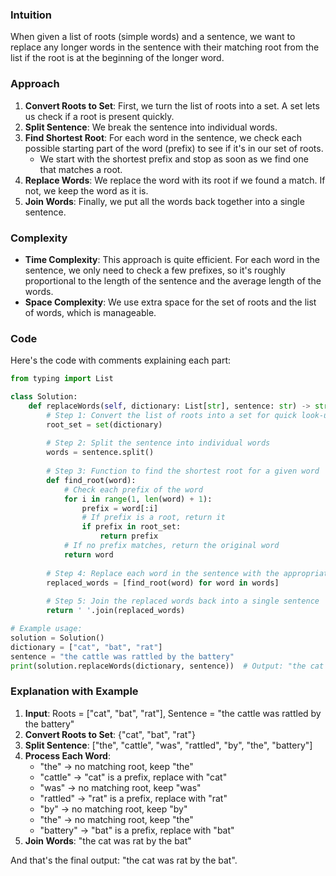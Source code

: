 ### Intuition
When given a list of roots (simple words) and a sentence, we want to replace any longer words in the sentence with their matching root from the list if the root is at the beginning of the longer word.

### Approach
1. **Convert Roots to Set**: First, we turn the list of roots into a set. A set lets us check if a root is present quickly.
2. **Split Sentence**: We break the sentence into individual words.
3. **Find Shortest Root**: For each word in the sentence, we check each possible starting part of the word (prefix) to see if it's in our set of roots.
   - We start with the shortest prefix and stop as soon as we find one that matches a root.
4. **Replace Words**: We replace the word with its root if we found a match. If not, we keep the word as it is.
5. **Join Words**: Finally, we put all the words back together into a single sentence.

### Complexity
- **Time Complexity**: This approach is quite efficient. For each word in the sentence, we only need to check a few prefixes, so it's roughly proportional to the length of the sentence and the average length of the words.
- **Space Complexity**: We use extra space for the set of roots and the list of words, which is manageable.

### Code
Here's the code with comments explaining each part:

```python
from typing import List

class Solution:
    def replaceWords(self, dictionary: List[str], sentence: str) -> str:
        # Step 1: Convert the list of roots into a set for quick look-up
        root_set = set(dictionary)
        
        # Step 2: Split the sentence into individual words
        words = sentence.split()
        
        # Step 3: Function to find the shortest root for a given word
        def find_root(word):
            # Check each prefix of the word
            for i in range(1, len(word) + 1):
                prefix = word[:i]
                # If prefix is a root, return it
                if prefix in root_set:
                    return prefix
            # If no prefix matches, return the original word
            return word
        
        # Step 4: Replace each word in the sentence with the appropriate root
        replaced_words = [find_root(word) for word in words]
        
        # Step 5: Join the replaced words back into a single sentence
        return ' '.join(replaced_words)

# Example usage:
solution = Solution()
dictionary = ["cat", "bat", "rat"]
sentence = "the cattle was rattled by the battery"
print(solution.replaceWords(dictionary, sentence))  # Output: "the cat was rat by the bat"
```

### Explanation with Example
1. **Input**: Roots = ["cat", "bat", "rat"], Sentence = "the cattle was rattled by the battery"
2. **Convert Roots to Set**: {"cat", "bat", "rat"}
3. **Split Sentence**: ["the", "cattle", "was", "rattled", "by", "the", "battery"]
4. **Process Each Word**:
   - "the" -> no matching root, keep "the"
   - "cattle" -> "cat" is a prefix, replace with "cat"
   - "was" -> no matching root, keep "was"
   - "rattled" -> "rat" is a prefix, replace with "rat"
   - "by" -> no matching root, keep "by"
   - "the" -> no matching root, keep "the"
   - "battery" -> "bat" is a prefix, replace with "bat"
5. **Join Words**: "the cat was rat by the bat"

And that's the final output: "the cat was rat by the bat".
